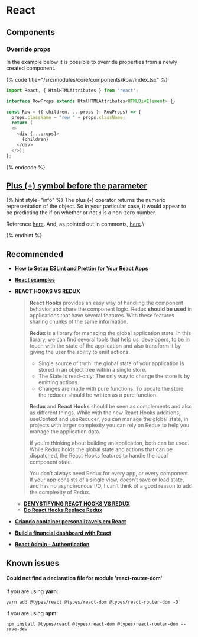 # React

## Components

### Override props

In the example below it is possible to override properties from a newly created component.

{% code title="/src/modules/core/components/Row/index.tsx" %}
```typescript
import React, { HtmlHTMLAttributes } from 'react';

interface RowProps extends HtmlHTMLAttributes<HTMLDivElement> {}

const Row = ({ children, ...props }: RowProps) => {
  props.className = "row " + props.className;
  return (
  <>
    <div {...props}>
      {children}
    </div>
  </>);
};

```
{% endcode %}

## [Plus (+) symbol before the parameter](https://stackoverflow.com/a/6683020/1330323)

{% hint style="info" %}
The plus (`+`) operator returns the numeric representation of the object. So in your particular case, it would appear to be predicting the if on whether or not `d` is a non-zero number.

Reference [here](http://en.wikibooks.org/wiki/JavaScript/Operators). And, as pointed out in comments, [here](https://developer.mozilla.org/en-US/docs/Web/JavaScript/Reference/Operators/Arithmetic\_Operators#Unary\_plus\_\(.2B\)).\

{% endhint %}

## Recommended

* ****[**How to Setup ESLint and Prettier for Your React Apps**](https://thomlom.dev/setup-eslint-prettier-react/)****
* ****[**React examples**](https://reactjsexample.com/)****
*   **REACT HOOKS VS REDUX**

    > **React Hooks** provides an easy way of handling the component behavior and share the component logic. Redux **should be used** in applications that have several features. With these features sharing chunks of the same information.
    >
    >
    >
    > **Redux** is a library for managing the global application state. In this library, we can find several tools that help us, developers, to be in touch with the state of the application and also transform it by giving the user the ability to emit actions.
    >
    > * Single source of truth: the global state of your application is stored in an object tree within a single store.
    > * The State is read-only: The only way to change the store is by emitting actions.
    > * Changes are made with pure functions: To update the store, the reducer should be written as a pure function.
    >
    >
    >
    > **Redux** and **React** **Hooks** should be seen as complements and also as different things. While with the new React Hooks additions, useContext and useReducer, you can manage the global state, in projects with larger complexity you can rely on Redux to help you manage the application data.
    >
    >
    >
    > If you’re thinking about building an application, both can be used. While Redux holds the global state and actions that can be dispatched, the React Hooks features to handle the local component state.
    >
    >
    >
    > You don’t always need Redux for every app, or every component. If your app consists of a single view, doesn’t save or load state, and has no asynchronous I/O, I can’t think of a good reason to add the complexity of Redux.



    * ****[**DEMYSTIFYING REACT HOOKS VS REDUX**](https://www.imaginarycloud.com/blog/react-hooks-vs-redux/)****
    * ****[**Do React Hooks Replace Redux**](https://medium.com/javascript-scene/do-react-hooks-replace-redux-210bab340672)****
* ****[**Criando container personalizaveis em React**](https://blog.matheuscastiglioni.com.br/criando-containers-personalizaveis-em-react/)****
* ****[**Build a financial dashboard with React**](https://www.telerik.com/blogs/lets-build-a-financial-dashboard-with-react)****
* ****[**React Admin - Authentication**](https://marmelab.com/react-admin/Authentication.html)****

## Known issues

#### Could not find a declaration file for module 'react-router-dom'

if you are using **yarn**:

```
yarn add @types/react @types/react-dom @types/react-router-dom -D
```

if you are using **npm**:

```
npm install @types/react @types/react-dom @types/react-router-dom --save-dev
```


